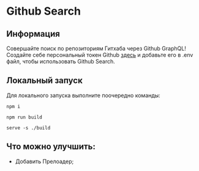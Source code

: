 # Github Search

## Информация

Совершайте поиск по репозиториям Гитхаба через Github GraphQL!
Создайте себе персональный токен Github [здесь](https://github.com/settings/tokens) и добавьте его в .env файл, чтобы использовать Github Search.

## Локальный запуск

Для локального запуска выполните поочередно команды:

```
npm i
```

```
npm run build
```

```
serve -s ./build
```

## Что можно улучшить:

* Добавить Прелоадер;
